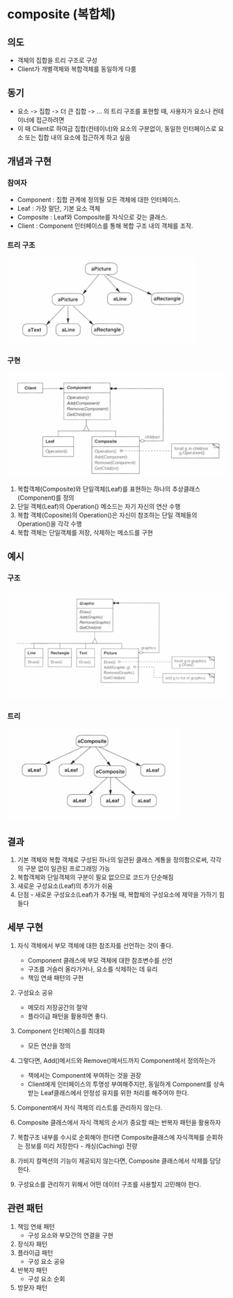 # composite (복합체)

## 의도
- 객체의 집합을 트리 구조로 구성
- Client가 개별객체와 복합객체를 동일하게 다룸

## 동기
- 요소 -> 집합 -> 더 큰 집합 -> ... 의 트리 구조를 표현할 때, 사용자가 요소나 컨테이너에 접근하려면 
- 이 때 Client로 하여금 집합(컨테이너)와 요소의 구분없이, 동일한 인터페이스로 요소 또는 집합 내의 요소에 접근하게 하고 싶음

## 개념과 구현
### 참여자
- Component : 집합 관계에 정의될 모든 객체에 대한 인터페이스.
- Leaf : 가장 말단, 기본 요소 객체
- Composite : Leaf와 Composite를 자식으로 갖는 클래스.
- Client : Component 인터페이스를 통해 복합 구조 내의 객체를 조작.

### 트리 구조
![./tree.png](example_tree.png)

### 구현
![./structure.png](structure.png)

1. 복합객체(Composite)와 단일객체(Leaf)를 표현하는 하나의 추상클래스(Component)를 정의
2. 단일 객체(Leaf)의 Operation() 메소드는 자기 자신의 연산 수행
3. 복합 객체(Coposite)의 Operation()은 자신이 참조하는 단일 객체들의 Operation()을 각각 수행
4. 복합 객체는 단일객체를 저장, 삭제하는 메소드를 구현

## 예시
### 구조
![./example_structure.png](example_structure.png)

### 트리
![./example_tree.png](tree.png)

## 결과
1. 기본 객체와 복합 객체로 구성된 하나의 일관된 클래스 계통을 정의함으로써, 각각의 구분 없이 일관된 프로그래밍 가능
2. 복합객체와 단일객체의 구분이 필요 없으므로 코드가 단순해짐
3. 새로운 구성요소(Leaf)의 추가가 쉬움
4. 단점 - 새로운 구성요소(Leaf)가 추가될 때, 복합체의 구성요소에 제약을 가하기 힘들다

## 세부 구현
1. 자식 객체에서 부모 객체에 대한 참조자를 선언하는 것이 좋다.  
    - Component 클래스에 부모 객체에 대한 참조변수를 선언
    - 구조를 거슬러 올라가거나, 요소를 삭제하는 데 유리
    - 책임 연쇄 패턴의 구현  
2. 구성요소 공유  
    - 메모리 저장공간의 절약
    - 플라이급 패턴을 활용하면 좋다.

3. Component 인터페이스를 최대화
    - 모든 연산을 정의

4. 그렇다면, Add()메서드와 Remove()메서드까지 Component에서 정의하는가
    - 책에서는 Component에 부여하는 것을 권장
    - Client에게 인터페이스의 투명성 부여해주지만, 동일하게 Component를 상속받는 Leaf클래스에서 안정성 유지를 위한 처리를 해주어야 한다.

5. Component에서 자식 객체의 리스트를 관리하지 않는다.

6. Composite 클래스에서 자식 객체의 순서가 중요할 때는 반복자 패턴을 활용하자

7. 복합구조 내부를 수시로 순회해야 한다면 Composite클래스에 자식객체를 순회하는 정보를 미리 저장한다 - 캐싱(Caching) 전량

8. 가비지 컬렉션의 기능이 제공되지 않는다면, Composite 클래스에서 삭제를 담당한다.

9. 구성요소를 관리하기 위해서 어떤 데이터 구조를 사용할지 고민해야 한다.

## 관련 패턴

1) 책임 연쇄 패턴
    - 구성 요소와 부모간의 연결을 구현
2) 장식자 패턴
3) 플라이급 패턴
    - 구성 요소 공유
4) 반복자 패턴
    - 구성 요소 순회
5) 방문자 패턴